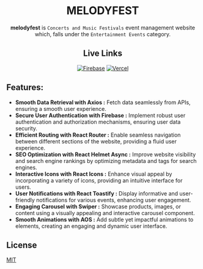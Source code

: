 <div align="center"> 

<h1>MELODYFEST</h1>

**melodyfest** is `Concerts and Music Festivals` event management website which, falls under the `Entertainment Events` category.

## Live Links

 [![Firebase](https://img.shields.io/badge/Firebase-039BE5?style=for-the-badge&logo=Firebase&logoColor=white)](https://melodyfest-thecodermehedi.web.app) [![Vercel](https://img.shields.io/badge/vercel-%23000000.svg?style=for-the-badge&logo=vercel&logoColor=white)](https://melodyfest.vercel.app)

</div>

## Features:

- **Smooth Data Retrieval with Axios :**
Fetch data seamlessly from APIs, ensuring a smooth user experience.
- **Secure User Authentication with Firebase :**
Implement robust user authentication and authorization mechanisms, ensuring user data security.
- **Efficient Routing with React Router :**
Enable seamless navigation between different sections of the website, providing a fluid user experience.
- **SEO Optimization with React Helmet Async :** 
Improve website visibility and search engine rankings by optimizing metadata and tags for search engines.
- **Interactive Icons with React Icons :**
Enhance visual appeal by incorporating a variety of icons, providing an intuitive interface for users.
- **User Notifications with React Toastify :**
Display informative and user-friendly notifications for various events, enhancing user engagement.
- **Engaging Carousel with Swiper :**
Showcase products, images, or content using a visually appealing and interactive carousel component.
- **Smooth Animations with AOS :**
Add subtle yet impactful animations to elements, creating an engaging and dynamic user interface.


## License
[MIT](./LICENSE)
